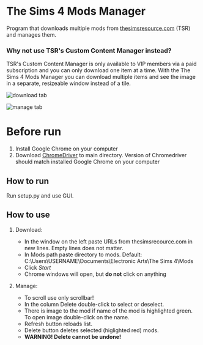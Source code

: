 # The Sims 4 Mods Manager
Program that downloads multiple mods from [thesimsresource.com](https://thesimsresource.com/) (TSR) and manages them.

### Why not use TSR's Custom Content Manager instead?
TSR's Custom Content Manager is only available to VIP members via a paid subscription and you can only download one item at a time.
With the The Sims 4 Mods Manager you can download multiple items and see the image in a separate, resizeable window instead of a tile.

![download tab](https://raw.githubusercontent.com/ulaszewskim/sims-4-mods-manager/master/images/window_download_tab.PNG)</br>

![manage tab](https://raw.githubusercontent.com/ulaszewskim/sims-4-mods-manager/master/images/window_manage_tab.PNG)</br>

# Before run
1. Install Google Chrome on your computer
2. Download [ChromeDriver](https://sites.google.com/a/chromium.org/chromedriver/downloads) to main directory. Version of Chromedriver should match installed Google Chrome on your computer

## How to run
Run setup.py and use GUI.

## How to use
1. Download:
   - In the window on the left paste URLs from thesimsrecource.com in new lines. Empty lines does not matter.
   - In Mods path paste directory to mods. Default: C:\Users\USERNAME\Documents\Electronic Arts\The Sims 4\Mods
   - Click *Start*
   - Chrome windows will open, but **do not** click on anything

2. Manage:
   - To scroll use only scrollbar!
   - In the column Delete double-click to select or deselect.
   - There is image to the mod if name of the mod is highlighted green. To open image double-click on the name.
   - Refresh button reloads list.
   - Delete button deletes selected (higlighted red) mods.
   - **WARNING! Delete cannot be undone!**
